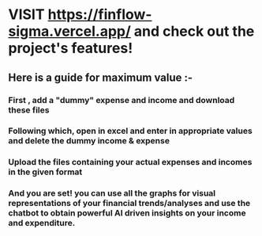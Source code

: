 # VISIT https://finflow-sigma.vercel.app/ and check out the project's features!
## Here is a guide for maximum value :-
### First , add a "dummy" expense and income and download these files
### Following which, open in excel and enter in appropriate values and delete the dummy income & expense
### Upload the files containing your actual expenses and incomes in the given format 
### And you are set! you can use all the graphs for visual representations of your financial trends/analyses and use the chatbot to obtain powerful AI driven insights on your income and expenditure.